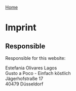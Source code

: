 [Home](/)

# Imprint

## Responsible

Responsible for this website:

Estefania Olivares Lagos<br/>
Gusto a Poco - Einfach köstlich<br/>
Jägerhofstraße 17<br/>
40479 Düsseldorf

